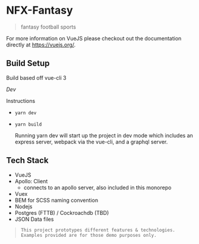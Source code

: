 # NFX-Fantasy

> fantasy football sports

For more information on VueJS please checkout out the documentation directly at https://vuejs.org/.

## Build Setup

Build based off vue-cli 3

*Dev*

Instructions

* ```yarn dev```
* ```yarn build```

  Running yarn dev will start up the project in dev mode which includes an express server, webpack via the vue-cli, and a graphql server.

## Tech Stack

* VueJS
* Apollo: Client
  - connects to an apollo server, also included in this monorepo
* Vuex
* BEM for SCSS naming convention
* Nodejs
* Postgres (FTTB) / Cockroachdb (TBD)
* JSON Data files

> ```This project prototypes different features & technologies. Examples provided are for those demo purposes only.```